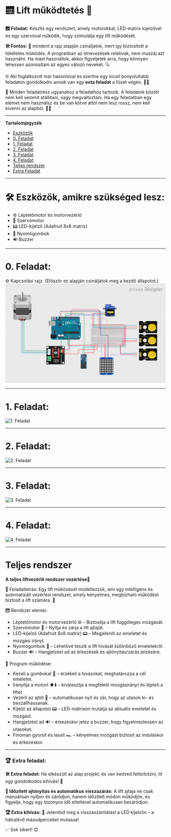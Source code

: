 # 🛗 Lift működtetés 🚀

**🛗 Feladat:** Készíts egy rendszert, amely motorokkal, LED-mátrix kijelzővel és egy szervóval működik, hogy szimulálja egy lift működését.  

**🛠️ Fontos:** 📝 mindent a rajz alapján csináljatok, mert így biztosított a tökéletes működés. A progranban az elnevezések relatívak, nem muszáj azt használni. Ha mást használtok, akkor figyeljetek arra, hogy könnyen lehessen azonosítani az egyes vátozó neveket. 🔍

🤓 Aki foglalkozott már hasonlóval és szertne egy kicsit bonyolultabb feladaton gondolkodni annak van egy **exta feladat** a füzet végén. 📖💡

🔗 Minden feladatrész ugyanahoz a feladathoz tartozik. A feladatok között nem kell semmit átállítani, vagy megváltoztani. Ha egy feladatban egy elemet nem használsz és be van kötve attól nem lesz rossz, nem kell kivenni az alapból. 🔄✅

---

**Tartalomjegyzék**
-   [Eszközök](#️-eszközök-amikre-szükséged-lesz)
-   [0. Feladat](#0-feladat)
-   [1. Feladat](#1-feladat)
-   [2. Feladat](#2-feladat) 
-   [3. Feladat](#3-feladat)
-   [4. Feladat](#4-feladat)
-   [Teljes rendszer](#a-teljes-rendszer-működtetése)
-   [Extra Feladat](#-extra-feladat)

---

# 🛠️ Eszközök, amikre szükséged lesz:
-	⚙️ Léptetőmotor és motorvezérlő 
-	🚪 Szervómotor 
-	📟 LED-kijelző (Adafruit 8x8 matrix) 
-   🔘 Nyomógombok 
-   🔊 Buzzer

---

# 0. Feladat:
⚙️ Kapcsolási rajz: (Először ez alapján csináljátok meg a kezdő állapotot.) 
![kapcsolási rajz](bekotes.png)

---

# 1. Feladat:

![1. Feladat]()

---

# 2. Feladat:

![2. Feladat]()

---

# 3. Feladat:

![3. Feladat]()

---

# 4. Feladat:

![4. Feladat]()

---

# Teljes rendszer
**A teljes liftvezérlő rendszer vezérlése**🚀

📌 Feladatleírás: Egy lift műkösését modellezzük, ami egy intelligens és automatizált vezérlési rendszer, amely kényelmes, megbízható működést biztosít a lift számára. 🚀

🛗 Rendszer elemei:
- Léptetőmotor és motorvezérlő ⚙️ – Biztosítja a lift függőleges mozgását.
- Szervómotor 🚪 – Nyitja és zárja a lift ajtaját.
- LED-kijelző (Adafruit 8x8 matrix) 📟 – Megjeleníti az emeletet és mozgási irányt.
- Nyomógombok 🔘 – Lehetővé teszik a lift hívását különböző emeletekről.
- Buzzer 🔊 – Hangjelzést ad az érkezések és ajtónyitás/zárás jelzésére.

🚀 Program működése:
- Kezeli a gombokat 🔘 – érzékeli a hívásokat, meghatározza a cél emeletet.
- Irányítja a motort ⬆️⬇️ – kiválasztja a megfelelő mozgásirányt és lépteti a liftet.
- Vezérli az ajtót 🚪 – automatikusan nyit és zár, hogy az utasok ki- és beszállhassanak.
- Kijelzi az állapotot 📟 – LED-mátrixon mutatja az aktuális emeletet és mozgást.
- Hangjelzést ad 🔊 – érkezéskor jelez a buzzer, hogy figyelmeztessen az utasokat.
- Finoman gyorsít és lassít 🏎️ – kényelmes mozgást biztosít az induláskor és érkezéskor.

---

### **🏆 Extra feladat:**  
**🛠 Extra feladat:** Ha elkészült az alap projekt, és van kedved feltúrbózni, itt egy gondolkodós kihívás! 🤔

**📌 Időzített ajtónyitás és automatikus visszazárás:** A lift ajtaja ne csak manuálisan nyíljon és záródjon, hanem időzített módon működjön, és figyelje, hogy egy bizonyos idő elteltével automatikusan bezáródjon.

**🏆 Extra kihívás:** 👀 Jelenítsd meg a visszaszámlálást a LED kijelzőn – a hátralévő másodperceket mutassa! 

✅ Sok sikert! 😊

